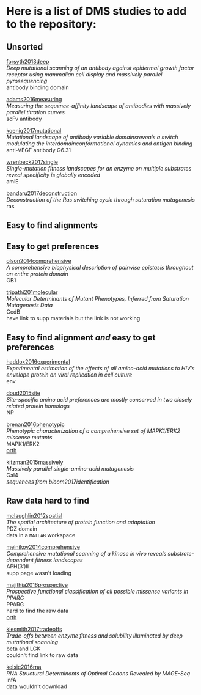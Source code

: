# Here is a list of DMS studies to add to the repository:  

## Unsorted

[forsyth2013deep](https://www.ncbi.nlm.nih.gov/pmc/articles/PMC3906306/)  
*Deep mutational scanning of an antibody against epidermal growth factor receptor using mammalian cell display and massively parallel pyrosequencing*  
antibody binding domain

[adams2016measuring](https://elifesciences.org/content/5/e23156)  
*Measuring the sequence-affinity landscape of antibodies with massively parallel titration curves*   
scFv antibody

[koenig2017mutational](http://www.pnas.org/content/114/4/E486.abstract)    
*Mutational landscape of antibody variable domainsreveals a switch modulating the interdomainconformational dynamics and antigen binding*  
anti-VEGF antibody G6.31   

[wrenbeck2017single](https://www.ncbi.nlm.nih.gov/pmc/articles/PMC5467163/)  
*Single-mutation fitness landscapes for an enzyme on multiple substrates reveal specificity is globally encoded*  
amiE

[bandaru2017deconstruction](https://elifesciences.org/articles/27810)  
*Deconstruction of the Ras switching cycle through saturation mutagenesis*  
ras

## Easy to find alignments

## Easy to get preferences

[olson2014comprehensive](http://ac.els-cdn.com/S0960982214012688/1-s2.0-S0960982214012688-main.pdf?_tid=efadb44e-14bc-11e7-8c18-00000aacb35d&acdnat=1490818916_3fa220dec513e9c0711b9f718bd0ed0f)  
*A comprehensive biophysical description of pairwise epistasis throughout an entire protein domain*  
GB1  

[tripathi201molecular](https://academic.oup.com/mbe/article/33/11/2960/2272479/Molecular-Determinants-of-Mutant-Phenotypes#45198683)    
*Molecular Determinants of Mutant Phenotypes, Inferred from Saturation Mutagenesis Data*  
CcdB  
have link to supp materials but the link is not working

## Easy to find alignment *and* easy to get preferences

[haddox2016experimental](http://journals.plos.org/plospathogens/article/file?id=10.1371/journal.ppat.1006114&type=printable)  
*Experimental estimation of the effects of all amino-acid mutations to HIV’s envelope protein on viral replication in cell culture*  
env

[doud2015site](https://academic.oup.com/mbe/article/32/11/2944/982113/Site-Specific-Amino-Acid-Preferences-Are-Mostly)  
*Site-specific amino acid preferences are mostly conserved in two closely related protein homologs*  
NP

[brenan2016phenotypic](http://ac.els-cdn.com/S2211124716313171/1-s2.0-S2211124716313171-main.pdf?_tid=63164508-14be-11e7-906d-00000aab0f6b&acdnat=1490819540_78812c05444e95cbd7db52bfb4b6fdac)    
*Phenotypic characterization of a comprehensive set of MAPK1/ERK2 missense mutants*  
MAPK1/ERK2  
[orth](http://uswest.ensembl.org/Homo_sapiens/Gene/Compara_Ortholog?db=core;g=ENSG00000100030;r=22:21754500-21867680)

[kitzman2015massively](http://www.nature.com/nmeth/journal/v12/n3/pdf/nmeth.3223.pdf)  
*Massively parallel single-amino-acid mutagenesis*  
Gal4  
*sequences from bloom2017identification*

## Raw data hard to find  
[mclaughlin2012spatial](http://www.nature.com/nature/journal/v491/n7422/abs/nature11500.html)   
*The spatial architecture of protein function and
adaptation*  
PDZ domain   
data in a `MATLAB` workspace    

[melnikov2014comprehensive](https://academic.oup.com/nar/article/42/14/e112/1266940/Comprehensive-mutational-scanning-of-a-kinase-in)   
*Comprehensive mutational scanning of a kinase in vivo reveals substrate-dependent fitness landscapes*  
APH(3′)II    
supp page wasn't loading

[majithia2016prospective](http://www.nature.com/ng/journal/v48/n12/abs/ng.3700.html)    
*Prospective functional classification of all possible missense variants in PPARG*  
PPARG  
hard to find the raw data  
[orth](http://uswest.ensembl.org/Homo_sapiens/Gene/Compara_Ortholog?db=core;g=ENSG00000132170;r=3:12287368-12434356)

[klesmith2017tradeoffs](http://www.pnas.org/content/114/9/2265.full.pdf)  
*Trade-offs between enzyme fitness and solubility illuminated by deep mutational scanning*  
beta and LGK   
couldn't find link to raw data

[kelsic2016rna](http://www.sciencedirect.com.offcampus.lib.washington.edu/science/article/pii/S2405471216303684)  
*RNA Structural Determinants of Optimal Codons Revealed by MAGE-Seq*  
infA  
data wouldn't download
